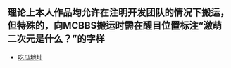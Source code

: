 ## 理论上本人作品均允许在注明开发团队的情况下搬运，但特殊的，向MCBBS搬运时需在醒目位置标注“激萌二次元是什么？”的字样

* [吃瓜地址](https://www.mcbbs.net/thread-1283143-1-1.html)